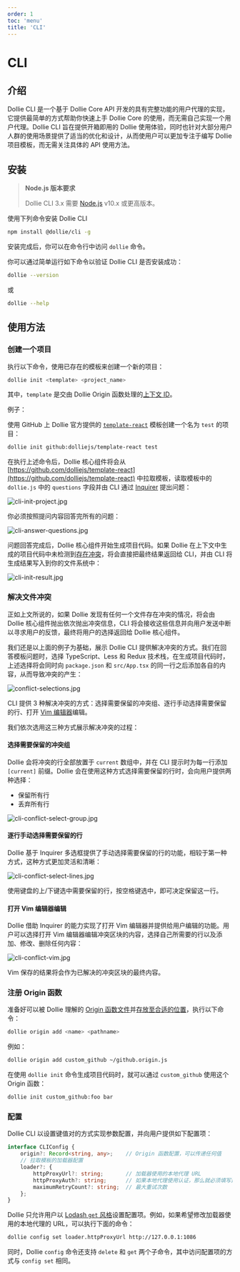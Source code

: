 ```yaml
---
order: 1
toc: 'menu'
title: 'CLI'
---
```


# CLI

## 介绍

Dollie CLI 是一个基于 Dollie Core API 开发的具有完整功能的用户代理的实现，它提供最简单的方式帮助你快速上手 Dollie Core 的使用，而无需自己实现一个用户代理。Dollie CLI 旨在提供开箱即用的 Dollie 使用体验，同时也针对大部分用户人群的使用场景提供了适当的优化和设计，从而使用户可以更加专注于编写 Dollie 项目模板，而无需关注具体的 API 使用方法。

## 安装

> **Node.js 版本要求**
>
> Dollie CLI 3.x 需要 [Node.js](http://nodejs.org) v10.x 或更高版本。

使用下列命令安装 Dollie CLI

```bash
npm install @dollie/cli -g
```

安装完成后，你可以在命令行中访问 `dollie` 命令。

你可以通过简单运行如下命令以验证 Dollie CLI 是否安装成功：

```bash
dollie --version
```

或

```bash
dollie --help
```

## 使用方法

### 创建一个项目

执行以下命令，使用已存在的模板来创建一个新的项目：

```bash
dollie init <template> <project_name> 
```

其中，`template` 是交由 Dollie Origin 函数处理的[上下文 ID](/zh-CN/guide/basic#模板名称解析规则)。

例子：

使用 GitHub 上 Dollie 官方提供的 [`template-react`](https://github.com/dolliejs/template-react) 模板创建一个名为 `test` 的项目：

```bash
dollie init github:dolliejs/template-react test
```

在执行上述命令后，Dollie 核心组件将会从 [https://github.com/dolliejs/template-react](https://github.com/dolliejs/template-react) 中拉取模板，读取模板中的 `dollie.js` 中的 `questions` 字段并由 CLI 通过 [Inquirer](https://www.npmjs.com/package/inquirer) 提出问题：

![cli-init-project.jpg](/public/images/cli-init-project.jpg)

你必须按照提问内容回答完所有的问题：

![cli-answer-questions.jpg](/public/images/cli-answer-questions.jpg)

问题回答完成后，Dollie 核心组件开始生成项目代码。如果 Dollie 在上下文中生成的项目代码中未检测到[存在冲突](/guide/advanced#为什么会产生冲突)，将会直接把最终结果返回给 CLI，并由 CLI 将生成结果写入到你的文件系统中：

![cli-init-result.jpg](/public/images/cli-init-result.jpg)

### 解决文件冲突

正如上文所说的，如果 Dollie 发现有任何一个文件存在冲突的情况，将会由 Dollie 核心组件抛出依次抛出冲突信息，CLI 将会接收这些信息并向用户发送中断以寻求用户的反馈，最终将用户的选择返回给 Dollie 核心组件。

我们还是以上面的例子为基础，展示 Dollie CLI 提供解决冲突的方式。我们在回答模板问题时，选择 TypeScript、Less 和 Redux 技术栈，在生成项目代码时，上述选择将会同时向 `package.json` 和 `src/App.tsx` 的同一行之后添加各自的内容，从而导致冲突的产生：

![conflict-selections.jpg](/public/images/conflict-selections.jpg)

CLI 提供 3 种解决冲突的方式：选择需要保留的冲突组、逐行手动选择需要保留的行、打开 [Vim 编辑器](https://www.vim.org/)编辑。

我们依次选用这三种方式展示解决冲突的过程：

#### 选择需要保留的冲突组

Dollie 会将冲突的行全部放置于 `current` 数组中，并在 CLI 提示时为每一行添加 `[current]` 前缀。Dollie 会在使用这种方式选择需要保留的行时，会向用户提供两种选择：

- 保留所有行
- 丢弃所有行

![cli-conflict-select-group.jpg](/public/images/cli-conflict-select-group.jpg)

#### 逐行手动选择需要保留的行

Dollie 基于 Inquirer 多选框提供了手动选择需要保留的行的功能，相较于第一种方式，这种方式更加灵活和清晰：

![cli-conflict-select-lines.jpg](/public/images/cli-conflict-select-lines.jpg)

使用键盘的上/下键选中需要保留的行，按空格键选中，即可决定保留这一行。

#### 打开 Vim 编辑器编辑

Dollie 借助 Inquirer 的能力实现了打开 Vim 编辑器并提供给用户编辑的功能。用户可以选择打开 Vim 编辑器编辑冲突区块的内容，选择自己所需要的行以及添加、修改、删除任何内容：

![cli-conflict-vim.jpg](/public/images/cli-conflict-vim.jpg)

Vim 保存的结果将会作为已解决的冲突区块的最终内容。

### 注册 Origin 函数

准备好可以被 Dollie 理解的 [Origin 函数文件](/zh-CN/guide/advanced#文件内容)并[存放至合适的位置](/zh-CN/guide/advanced#文件存放位置)，执行以下命令：

```bash
dollie origin add <name> <pathname>
```

例如：

```bash
dollie origin add custom_github ~/github.origin.js
```

在使用 `dollie init` 命令生成项目代码时，就可以通过 `custom_github` 使用这个 Origin 函数：

```bash
dollie init custom_github:foo bar
```

### 配置

Dollie CLI 以设置键值对的方式实现参数配置，并向用户提供如下配置项：

```typescript
interface CLIConfig {
    origin?: Record<string, any>;    // Origin 函数配置，可以传递任何值
    // 拉取模板的加载器配置
    loader?: {
        httpProxyUrl?: string;       // 加载器使用的本地代理 URL
        httpProxyAuth?: string;      // 如果本地代理使用认证，那么就必须填写这个字段
        maximumRetryCount?: string;  // 最大重试次数
    };
}
```

Dollie 只允许用户以 [Lodash `get` 风格](https://lodash.com/docs#set)设置配置项。例如，如果希望修改加载器使用的本地代理的 URL，可以执行下面的命令：

```bash
dollie config set loader.httpProxyUrl http://127.0.0.1:1086
```

同时，Dollie `config` 命令还支持 `delete` 和 `get` 两个子命令，其中访问配置项的方式与 `config set` 相同。
